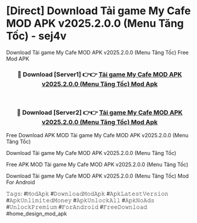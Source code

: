 # [Direct] Download Tải game My Cafe MOD APK v2025.2.0.0 (Menu Tăng Tốc) - sej4v
Download Tải game My Cafe MOD APK v2025.2.0.0 (Menu Tăng Tốc) Free Mod APK

<div align="center">
<h3>🔴 Download [Server1] 👉👉 <a href="https://apk-comot.site?title=Tải_game_My_Cafe_MOD_APK_v2025.2.0.0_(Menu_Tăng_Tốc)">Tải game My Cafe MOD APK v2025.2.0.0 (Menu Tăng Tốc) Mod Apk</a></h3><br>

<h3>🔴 Download [Server2] 👉👉 <a href="https://apk-comot.site?title=Tải_game_My_Cafe_MOD_APK_v2025.2.0.0_(Menu_Tăng_Tốc)">Tải game My Cafe MOD APK v2025.2.0.0 (Menu Tăng Tốc) Mod Apk</a></h3>
</div>


Free Download APK MOD Tải game My Cafe MOD APK v2025.2.0.0 (Menu Tăng Tốc)

Download Tải game My Cafe MOD APK v2025.2.0.0 (Menu Tăng Tốc) 

Free APK MOD Tải game My Cafe MOD APK v2025.2.0.0 (Menu Tăng Tốc) 

Download Tải game My Cafe MOD APK v2025.2.0.0 (Menu Tăng Tốc) Mod For Android

𝚃𝚊𝚐𝚜: #𝙼𝚘𝚍𝙰𝚙𝚔 #𝙳𝚘𝚠𝚗𝚕𝚘𝚊𝚍𝙼𝚘𝚍𝙰𝚙𝚔 #𝙰𝚙𝚔𝙻𝚊𝚝𝚎𝚜𝚝𝚅𝚎𝚛𝚜𝚒𝚘𝚗 #𝙰𝚙𝚔𝚄𝚗𝚕𝚒𝚖𝚒𝚝𝚎𝚍𝙼𝚘𝚗𝚎𝚢 #𝙰𝚙𝚔𝚄𝚗𝚕𝚘𝚌𝚔𝙰𝚕𝚕 #𝙰𝚙𝚔𝙽𝚘𝙰𝚍𝚜 #𝚄𝚗𝚕𝚘𝚌𝚔𝙿𝚛𝚎𝚖𝚒𝚞𝚖 #𝙵𝚘𝚛𝙰𝚗𝚍𝚛𝚘𝚒𝚍 #𝙵𝚛𝚎𝚎𝙳𝚘𝚠𝚗𝚕𝚘𝚊𝚍 #home_design_mod_apk